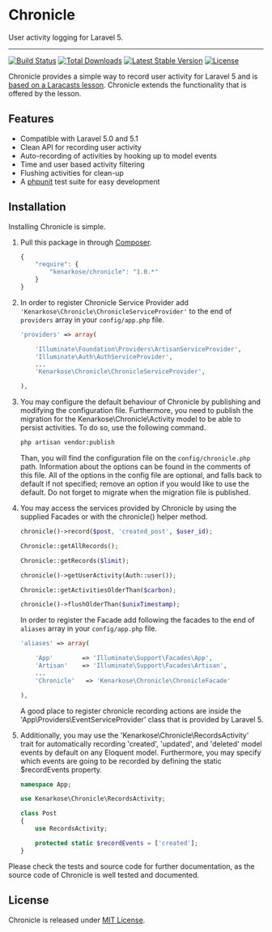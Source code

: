 # Chronicle
User activity logging for Laravel 5.

---
[![Build Status](https://travis-ci.org/kenarkose/Chronicle.svg?branch=master)](https://travis-ci.org/kenarkose/Chronicle)
[![Total Downloads](https://poser.pugx.org/kenarkose/Chronicle/downloads)](https://packagist.org/packages/kenarkose/Chronicle)
[![Latest Stable Version](https://poser.pugx.org/kenarkose/Chronicle/version)](https://packagist.org/packages/kenarkose/Chronicle)
[![License](https://poser.pugx.org/kenarkose/Chronicle/license)](https://packagist.org/packages/kenarkose/Chronicle)

Chronicle provides a simple way to record user activity for Laravel 5 and is [based on a Laracasts lesson](https://github.com/laracasts/Build-An-Activity-Feed-in-Laravel). Chronicle extends the functionality that is offered by the lesson.

## Features
- Compatible with Laravel 5.0 and 5.1
- Clean API for recording user activity
- Auto-recording of activities by hooking up to model events
- Time and user based activity filtering
- Flushing activities for clean-up
- A [phpunit](http://www.phpunit.de) test suite for easy development

## Installation
Installing Chronicle is simple.

1. Pull this package in through [Composer](https://getcomposer.org).

    ```js
    {
        "require": {
            "kenarkose/chronicle": "1.0.*"
        }
    }
    ```

2. In order to register Chronicle Service Provider add `'Kenarkose\Chronicle\ChronicleServiceProvider'` to the end of `providers` array in your `config/app.php` file.
    ```php
    'providers' => array(
    
        'Illuminate\Foundation\Providers\ArtisanServiceProvider',
        'Illuminate\Auth\AuthServiceProvider',
        ...
        'Kenarkose\Chronicle\ChronicleServiceProvider',
    
    ),
    ```

3. You may configure the default behaviour of Chronicle by publishing and modifying the configuration file. Furthermore, you need to publish the migration for the Kenarkose\Chronicle\Activity model to be able to persist activities. To do so, use the following command.
    ```bash
    php artisan vendor:publish
    ```
    Than, you will find the configuration file on the `config/chronicle.php` path. Information about the options can be found in the comments of this file. All of the options in the config file are optional, and falls back to default if not specified; remove an option if you would like to use the default. Do not forget to migrate when the migration file is published.

4. You may access the services provided by Chronicle by using the supplied Facades or with the chronicle() helper method.
    ```php
    chronicle()->record($post, 'created_post', $user_id);

    Chronicle::getAllRecords();

    Chronicle::getRecords($limit);

    chronicle()->getUserActivity(Auth::user());

    Chronicle::getActivitiesOlderThan($carbon);

    chronicle()->flushOlderThan($unixTimestamp);
    ```

    In order to register the Facade add following the facades to the end of `aliases` array in your `config/app.php` file.
    ```php
    'aliases' => array(
    
        'App'        => 'Illuminate\Support\Facades\App',
        'Artisan'    => 'Illuminate\Support\Facades\Artisan',
        ...
        'Chronicle'   => 'Kenarkose\Chronicle\ChronicleFacade'
    
    ),
    ```

    A good place to register chronicle recording actions are inside the 'App\Providers\EventServiceProvider' class that is provided by Laravel 5.

5. Additionally, you may use the 'Kenarkose\Chronicle\RecordsActivity' trait for automatically recording 'created', 'updated', and 'deleted' model events by default on any Eloquent model. Furthermore, you may specify which events are going to be recorded by defining the static $recordEvents property.
    ```php
    namespace App;

    use Kenarkose\Chronicle\RecordsActivity;

    class Post
    {
        use RecordsActivity;

        protected static $recordEvents = ['created'];
    }
    ```

Please check the tests and source code for further documentation, as the source code of Chronicle is well tested and documented.

## License
Chronicle is released under [MIT License](https://github.com/kenarkose/Chronicle/blob/master/LICENSE).